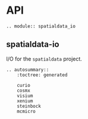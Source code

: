 # API

```{eval-rst}
.. module:: spatialdata_io
```

## spatialdata-io

I/O for the `spatialdata` project.

```{eval-rst}
.. autosummary::
    :toctree: generated

    curio
    cosmx
    visium
    xenium
    steinbock
    mcmicro
```
